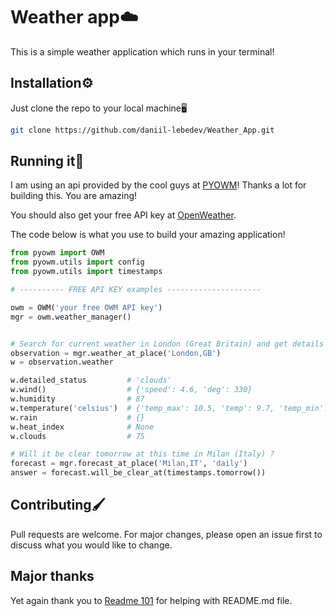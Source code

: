 # Weather app☁️

This is a simple weather application which runs in your terminal!

## Installation⚙️

Just clone the repo to your local machine🖥️

```bash
git clone https://github.com/daniil-lebedev/Weather_App.git
```

## Running it🏃

I am using an api provided by the cool guys at [PYOWM](https://github.com/csparpa/pyowm.git)! Thanks a lot for building this. You are amazing!

You should also get your free API key at [OpenWeather](https://openweathermap.org).

The code below is what you use to build your amazing application!


```python
from pyowm import OWM
from pyowm.utils import config
from pyowm.utils import timestamps

# ---------- FREE API KEY examples ---------------------

owm = OWM('your free OWM API key')
mgr = owm.weather_manager()


# Search for current weather in London (Great Britain) and get details
observation = mgr.weather_at_place('London,GB')
w = observation.weather

w.detailed_status         # 'clouds'
w.wind()                  # {'speed': 4.6, 'deg': 330}
w.humidity                # 87
w.temperature('celsius')  # {'temp_max': 10.5, 'temp': 9.7, 'temp_min': 9.0}
w.rain                    # {}
w.heat_index              # None
w.clouds                  # 75

# Will it be clear tomorrow at this time in Milan (Italy) ?
forecast = mgr.forecast_at_place('Milan,IT', 'daily')
answer = forecast.will_be_clear_at(timestamps.tomorrow())

```

## Contributing🖌️
Pull requests are welcome. For major changes, please open an issue first to discuss what you would like to change.

## Major thanks
Yet again thank you to [Readme 101](https://www.makeareadme.com) for helping with README.md file.
